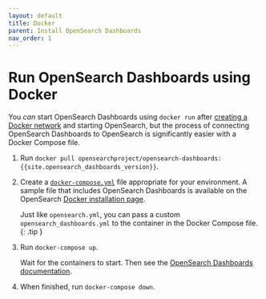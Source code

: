 ```yaml
---
layout: default
title: Docker
parent: Install OpenSearch Dashboards
nav_order: 1
---
```


# Run OpenSearch Dashboards using Docker

You *can* start OpenSearch Dashboards using `docker run` after [creating a Docker network](https://docs.docker.com/engine/reference/commandline/network_create/) and starting OpenSearch, but the process of connecting OpenSearch Dashboards to OpenSearch is significantly easier with a Docker Compose file.

1. Run `docker pull opensearchproject/opensearch-dashboards:{{site.opensearch_dashboards_version}}`.

1. Create a [`docker-compose.yml`](https://docs.docker.com/compose/compose-file/) file appropriate for your environment. A sample file that includes OpenSearch Dashboards is available on the OpenSearch [Docker installation page]({{site.url}}{{site.baseurl}}/opensearch/install/docker#sample-docker-compose-file).

   Just like `opensearch.yml`, you can pass a custom `opensearch_dashboards.yml` to the container in the Docker Compose file.
   {: .tip }

1. Run `docker-compose up`.

   Wait for the containers to start. Then see the [OpenSearch Dashboards documentation]({{site.url}}{{site.baseurl}}/dashboards/index/).

1. When finished, run `docker-compose down`.
